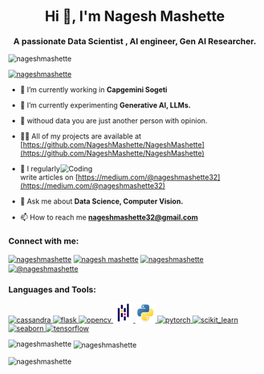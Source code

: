 <h1 align="center">Hi 👋, I'm Nagesh Mashette</h1>
<h3 align="center">A passionate Data Scientist , AI engineer, Gen AI Researcher.</h3>


<p align="left"> <img src="https://komarev.com/ghpvc/?username=nageshmashette&label=Profile%20views&color=0e75b6&style=flat" alt="nageshmashette" /> </p>

<p align="left"> <a href="https://github.com/ryo-ma/github-profile-trophy"><img src="https://github-profile-trophy.vercel.app/?username=nageshmashette" alt="nageshmashette" /></a> </p>

- 🔭 I’m currently working in **Capgemini Sogeti**

- 🌱 I’m currently experimenting **Generative AI, LLMs.**

- 👨 withoud data you are just another person with opinion.

- 👨‍💻 All of my projects are available at [https://github.com/NageshMashette/NageshMashette](https://github.com/NageshMashette/NageshMashette)

<img align="right" alt="Coding" width="400" src="https://miro.medium.com/max/1400/0*H4cHks1eEdrW7Zlz.gif">


- 📝 I regularly write articles on [https://medium.com/@nageshmashette32](https://medium.com/@nageshmashette32)

- 💬 Ask me about **Data Science, Computer Vision.**

- 📫 How to reach me **nageshmashette32@gmail.com**

<h3 align="left">Connect with me:</h3>
<p align="left">
<a href="https://twitter.com/nageshmashette" target="blank"><img align="center" src="https://raw.githubusercontent.com/rahuldkjain/github-profile-readme-generator/master/src/images/icons/Social/twitter.svg" alt="nageshmashette" height="30" width="40" /></a>
<a href="https://www.linkedin.com/in/nagesh-mashette-b3a9b4131/" target="blank"><img align="center" src="https://raw.githubusercontent.com/rahuldkjain/github-profile-readme-generator/master/src/images/icons/Social/linked-in-alt.svg" alt="nagesh mashette" height="30" width="40" /></a>
<a href="https://kaggle.com/nageshmashette" target="blank"><img align="center" src="https://raw.githubusercontent.com/rahuldkjain/github-profile-readme-generator/master/src/images/icons/Social/kaggle.svg" alt="nageshmashette" height="30" width="40" /></a>
<a href="https://medium.com/@nageshmashette32" target="blank"><img align="center" src="https://raw.githubusercontent.com/rahuldkjain/github-profile-readme-generator/master/src/images/icons/Social/medium.svg" alt="@nageshmashette" height="30" width="40" /></a>
</p>

<h3 align="left">Languages and Tools:</h3>
<p align="left"> <a href="https://azure.microsoft.com/en-in/" target="_blank" rel="noreferrer"> <img  src="https://www.vectorlogo.zone/logos/apache_cassandra/apache_cassandra-icon.svg" alt="cassandra" width="40" height="40"/> </a> <a href="https://flask.palletsprojects.com/" target="_blank" rel="noreferrer"> <img src="https://www.vectorlogo.zone/logos/pocoo_flask/pocoo_flask-icon.svg" alt="flask" width="40" height="40"/> </a> <a href="https://git-scm.com/" target="_blank" rel="noreferrer"> <img src="https://www.vectorlogo.zone/logos/opencv/opencv-icon.svg" alt="opencv" width="40" height="40"/> </a> <a href="https://pandas.pydata.org/" target="_blank" rel="noreferrer"> <img src="https://raw.githubusercontent.com/devicons/devicon/2ae2a900d2f041da66e950e4d48052658d850630/icons/pandas/pandas-original.svg" alt="pandas" width="40" height="40"/> </a> <a href="https://www.python.org" target="_blank" rel="noreferrer"> <img src="https://raw.githubusercontent.com/devicons/devicon/master/icons/python/python-original.svg" alt="python" width="40" height="40"/> </a> <a href="https://pytorch.org/" target="_blank" rel="noreferrer"> <img src="https://www.vectorlogo.zone/logos/pytorch/pytorch-icon.svg" alt="pytorch" width="40" height="40"/> </a> <a href="https://scikit-learn.org/" target="_blank" rel="noreferrer"> <img src="https://upload.wikimedia.org/wikipedia/commons/0/05/Scikit_learn_logo_small.svg" alt="scikit_learn" width="40" height="40"/> </a> <a href="https://seaborn.pydata.org/" target="_blank" rel="noreferrer"> <img src="https://seaborn.pydata.org/_images/logo-mark-lightbg.svg" alt="seaborn" width="40" height="40"/> </a> <a href="https://www.tensorflow.org" target="_blank" rel="noreferrer"> <img src="https://www.vectorlogo.zone/logos/tensorflow/tensorflow-icon.svg" alt="tensorflow" width="40" height="40"/> </a> </p>

<p><img align="left" src="https://github-readme-stats.vercel.app/api/top-langs?username=nageshmashette&show_icons=true&locale=en&layout=compact" alt="nageshmashette" /></p>

<p>&nbsp;<img align="center" src="https://github-readme-stats.vercel.app/api?username=nageshmashette&show_icons=true&locale=en" alt="nageshmashette" /></p>

<p><img align="center" src="https://github-readme-streak-stats.herokuapp.com/?user=nageshmashette&" alt="nageshmashette" /></p>
